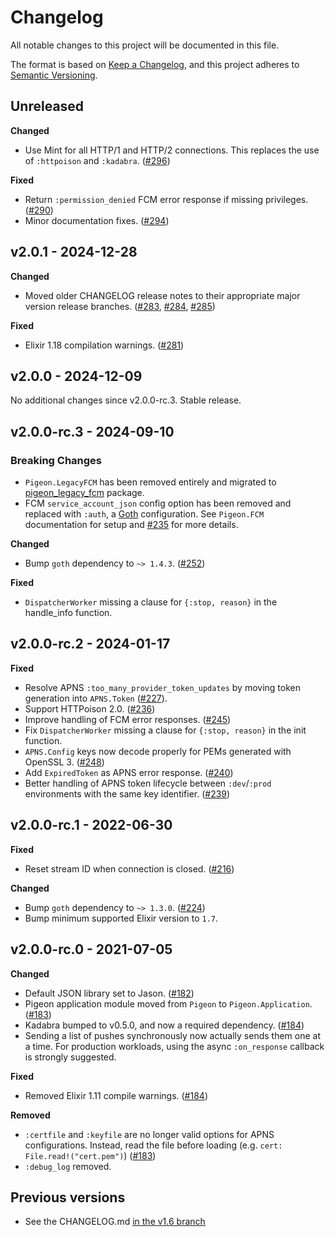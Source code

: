 # Changelog

All notable changes to this project will be documented in this file.

The format is based on [Keep a Changelog](https://keepachangelog.com/en/1.0.0/),
and this project adheres to [Semantic Versioning](https://semver.org/spec/v2.0.0.html).

## Unreleased

**Changed**

- Use Mint for all HTTP/1 and HTTP/2 connections. This replaces the use of `:httpoison`
  and `:kadabra`. ([#296](https://github.com/codedge-llc/pigeon/pull/296))

**Fixed**

- Return `:permission_denied` FCM error response if missing privileges. ([#290](https://github.com/codedge-llc/pigeon/pull/290))
- Minor documentation fixes. ([#294](https://github.com/codedge-llc/pigeon/pull/294))

## v2.0.1 - 2024-12-28

**Changed**

- Moved older CHANGELOG release notes to their appropriate major version release branches. ([#283](https://github.com/codedge-llc/pigeon/pull/283),
  [#284](https://github.com/codedge-llc/pigeon/pull/284), [#285](https://github.com/codedge-llc/pigeon/pull/285))

**Fixed**

- Elixir 1.18 compilation warnings. ([#281](https://github.com/codedge-llc/pigeon/pull/281))

## v2.0.0 - 2024-12-09

No additional changes since v2.0.0-rc.3. Stable release.

## v2.0.0-rc.3 - 2024-09-10

### Breaking Changes

- `Pigeon.LegacyFCM` has been removed entirely and migrated to [pigeon_legacy_fcm](https://github.com/codedge-llc/pigeon-legacy-fcm) package.
- FCM `service_account_json` config option has been removed and replaced with `:auth`, a [Goth](https://github.com/peburrows/goth) configuration.
  See `Pigeon.FCM` documentation for setup and [#235](https://github.com/codedge-llc/pigeon/pull/235) for more details.

**Changed**

- Bump `goth` dependency to `~> 1.4.3`. ([#252](https://github.com/codedge-llc/pigeon/pull/252))

**Fixed**

- `DispatcherWorker` missing a clause for `{:stop, reason}` in the handle_info function.

## v2.0.0-rc.2 - 2024-01-17

**Fixed**

- Resolve APNS `:too_many_provider_token_updates` by moving token generation into
  `APNS.Token` ([#227](https://github.com/codedge-llc/pigeon/pull/227)).
- Support HTTPoison 2.0. ([#236](https://github.com/codedge-llc/pigeon/pull/236))
- Improve handling of FCM error responses. ([#245](https://github.com/codedge-llc/pigeon/pull/245))
- Fix `DispatcherWorker` missing a clause for `{:stop, reason}` in the init function.
- `APNS.Config` keys now decode properly for PEMs generated with OpenSSL 3. ([#248](https://github.com/codedge-llc/pigeon/pull/248))
- Add `ExpiredToken` as APNS error response. ([#240](https://github.com/codedge-llc/pigeon/pull/240))
- Better handling of APNS token lifecycle between `:dev`/`:prod` environments with the same key identifier. ([#239](https://github.com/codedge-llc/pigeon/pull/239))

## v2.0.0-rc.1 - 2022-06-30

**Fixed**

- Reset stream ID when connection is closed. ([#216](https://github.com/codedge-llc/pigeon/pull/217))

**Changed**

- Bump `goth` dependency to `~> 1.3.0`. ([#224](https://github.com/codedge-llc/pigeon/pull/224))
- Bump minimum supported Elixir version to `1.7`.

## v2.0.0-rc.0 - 2021-07-05

**Changed**

- Default JSON library set to Jason.
  ([#182](https://github.com/codedge-llc/pigeon/pull/182))
- Pigeon application module moved from `Pigeon` to `Pigeon.Application`.
  ([#183](https://github.com/codedge-llc/pigeon/pull/183))
- Kadabra bumped to v0.5.0, and now a required dependency.
  ([#184](https://github.com/codedge-llc/pigeon/pull/184))
- Sending a list of pushes synchronously now actually sends them one at a time. For production
  workloads, using the async `:on_response` callback is strongly suggested.

**Fixed**

- Removed Elixir 1.11 compile warnings.
  ([#184](https://github.com/codedge-llc/pigeon/pull/184))

**Removed**

- `:certfile` and `:keyfile` are no longer valid options for APNS configurations.
  Instead, read the file before loading (e.g. `cert: File.read!("cert.pem")`)
  ([#183](https://github.com/codedge-llc/pigeon/pull/183))
- `:debug_log` removed.

## Previous versions

- See the CHANGELOG.md [in the v1.6 branch](https://github.com/codedge-llc/pigeon/blob/v1.6/CHANGELOG.md)
